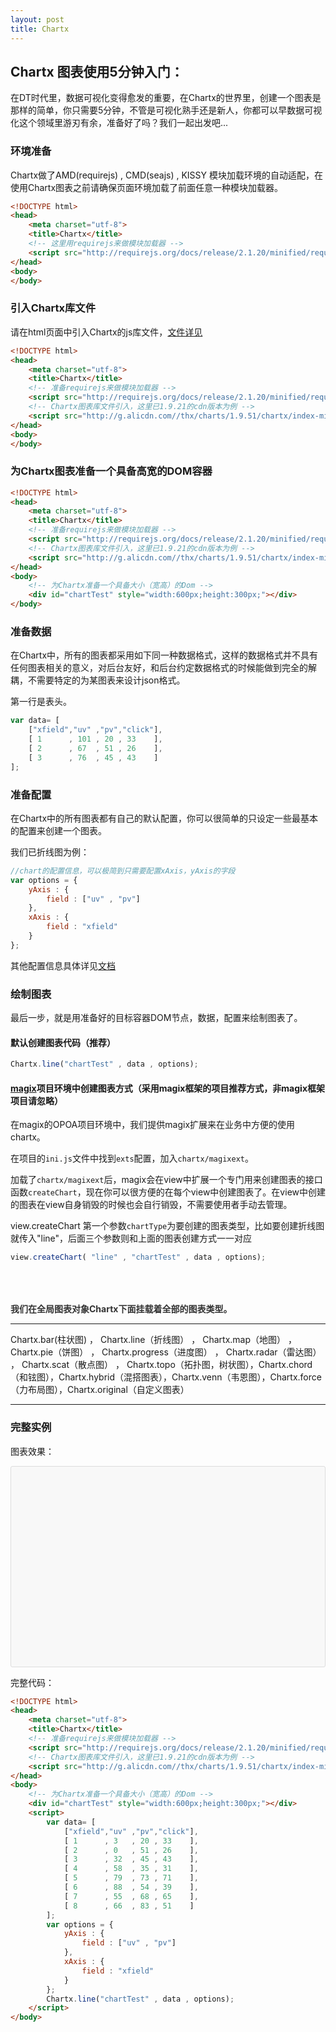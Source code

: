 ```yaml
---
layout: post
title: Chartx
---
```



## Chartx 图表使用5分钟入门：

在DT时代里，数据可视化变得愈发的重要，在Chartx的世界里，创建一个图表是那样的简单，你只需要5分钟，不管是可视化熟手还是新人，你都可以早数据可视化这个领域里游刃有余，准备好了吗？我们一起出发吧...


### 环境准备

Chartx做了AMD(requirejs) , CMD(seajs) , KISSY 模块加载环境的自动适配，在使用Chartx图表之前请确保页面环境加载了前面任意一种模块加载器。

```html
<!DOCTYPE html>
<head>
    <meta charset="utf-8">
    <title>Chartx</title>
    <!-- 这里用requirejs来做模块加载器 -->
    <script src="http://requirejs.org/docs/release/2.1.20/minified/require.js"></script>
</head>
<body>
</body>
```


### 引入Chartx库文件

请在html页面中引入Chartx的js库文件，<a href="index.html?#chartx线上文件地址" target="_blank">文件详见</a>

```html
<!DOCTYPE html>
<head>
    <meta charset="utf-8">
    <title>Chartx</title>
    <!-- 准备requirejs来做模块加载器 -->
    <script src="http://requirejs.org/docs/release/2.1.20/minified/require.js"></script>
    <!-- Chartx图表库文件引入，这里已1.9.21的cdn版本为例 -->
    <script src="http://g.alicdn.com//thx/charts/1.9.51/chartx/index-min.js"></script>
</head>
<body>
</body>
```

### 为Chartx图表准备一个具备高宽的DOM容器

```html
<!DOCTYPE html>
<head>
    <meta charset="utf-8">
    <title>Chartx</title>
    <!-- 准备requirejs来做模块加载器 -->
    <script src="http://requirejs.org/docs/release/2.1.20/minified/require.js"></script>
    <!-- Chartx图表库文件引入，这里已1.9.21的cdn版本为例 -->
    <script src="http://g.alicdn.com//thx/charts/1.9.51/chartx/index-min.js"></script>
</head>
<body>
    <!-- 为Chartx准备一个具备大小（宽高）的Dom -->
    <div id="chartTest" style="width:600px;height:300px;"></div>
</body>
```

### 准备数据

在Chartx中，所有的图表都采用如下同一种数据格式，这样的数据格式并不具有任何图表相关的意义，对后台友好，和后台约定数据格式的时候能做到完全的解耦，不需要特定的为某图表来设计json格式。

第一行是表头。

```js
var data= [
    ["xfield","uv" ,"pv","click"],
    [ 1      , 101 , 20 , 33    ],
    [ 2      , 67  , 51 , 26    ],
    [ 3      , 76  , 45 , 43    ]
];
```


### 准备配置

在Chartx中的所有图表都有自己的默认配置，你可以很简单的只设定一些最基本的配置来创建一个图表。

我们已折线图为例：


```js
//chart的配置信息，可以极简到只需要配置xAxis，yAxis的字段
var options = {
    yAxis : {
        field : ["uv" , "pv"]
    },
    xAxis : {
        field : "xfield"
    }
};
```

其他配置信息具体详见[文档](doc.html)


### 绘制图表


最后一步，就是用准备好的目标容器DOM节点，数据，配置来绘制图表了。

#### 默认创建图表代码（推荐）

```js
Chartx.line("chartTest" , data , options);
```

#### [magix](http://thx.github.io/magix/)项目环境中创建图表方式（采用magix框架的项目推荐方式，非magix框架项目请忽略）


在magix的OPOA项目环境中，我们提供magix扩展来在业务中方便的使用chartx。

在项目的<code>ini.js</code>文件中找到<code>exts</code>配置，加入<code>chartx/magixext</code>。

加载了<code>chartx/magixext</code>后，magix会在view中扩展一个专门用来创建图表的接口函数<code>createChart</code>，现在你可以很方便的在每个view中创建图表了。在view中创建的图表在view自身销毁的时候也会自行销毁，不需要使用者手动去管理。

view.createChart 第一个参数<code>chartType</code>为要创建的图表类型，比如要创建折线图就传入"line"，后面三个参数则和上面的图表创建方式一一对应


```js
view.createChart( "line" , "chartTest" , data , options);

```




<div style="padding-top:50px;font-weight:bold;color:#333">我们在全局图表对象Chartx下面挂载着全部的图表类型。</div>

---

Chartx.bar(柱状图) ， Chartx.line（折线图） ， Chartx.map（地图） ， Chartx.pie（饼图） ， Chartx.progress（进度图） ， Chartx.radar（雷达图） ， Chartx.scat（散点图） ， Chartx.topo（拓扑图，树状图），Chartx.chord（和铉图），Chartx.hybrid（混搭图表），Chartx.venn（韦恩图），Chartx.force（力布局图），Chartx.original（自定义图表）

---


### 完整实例

图表效果：

<!-- 准备requirejs来做模块加载器 -->
<script src="http://requirejs.org/docs/release/2.1.20/minified/require.js"></script>
<!-- Chartx图表库文件引入，这里已1.9.21的cdn版本为例 -->
<script src="http://g.alicdn.com//thx/charts/1.9.51/chartx/index-min.js"></script>
<!-- 为Chartx准备一个具备大小（宽高）的Dom -->
<div class="highlight" style="padding:10px 0;background-color:#F8F8F8;border:1px solid #DDD;border-radius: 3px;">
    <div id="chartTest" style="width:600px;height:300px;"></div>
</div>
<style> 
    .chart-tips td,.chart-tips tr {
        border:none!important;    
        background:none!important;
        padding:0px;
    }
    .chart-tips table {
        margin:0;    
    }
</style>
<script>
    var data= [
        ["xfield","uv" ,"pv","click"],
        [ 1      , 3   , 20 , 33    ],
        [ 2      , 0   , 51 , 26    ],
        [ 3      , 32  , 45 , 43    ],
        [ 4      , 58  , 35 , 31    ],
        [ 5      , 79  , 73 , 71    ],
        [ 6      , 88  , 54 , 39    ],
        [ 7      , 55  , 68 , 65    ],
        [ 8      , 66  , 83 , 51    ]
    ];
    var options = {
        yAxis : {
            field : ["uv" , "pv"]
        },
        xAxis : {
            field : "xfield"
        }
    };
    Chartx.line("chartTest" , data , options);
</script>


完整代码：

```html
<!DOCTYPE html>
<head>
    <meta charset="utf-8">
    <title>Chartx</title>
    <!-- 准备requirejs来做模块加载器 -->
    <script src="http://requirejs.org/docs/release/2.1.20/minified/require.js"></script>
    <!-- Chartx图表库文件引入，这里已1.9.21的cdn版本为例 -->
    <script src="http://g.alicdn.com//thx/charts/1.9.51/chartx/index-min.js"></script>
</head>
<body>
    <!-- 为Chartx准备一个具备大小（宽高）的Dom -->
    <div id="chartTest" style="width:600px;height:300px;"></div>
    <script>
        var data= [
            ["xfield","uv" ,"pv","click"],
            [ 1      , 3   , 20 , 33    ],
            [ 2      , 0   , 51 , 26    ],
            [ 3      , 32  , 45 , 43    ],
            [ 4      , 58  , 35 , 31    ],
            [ 5      , 79  , 73 , 71    ],
            [ 6      , 88  , 54 , 39    ],
            [ 7      , 55  , 68 , 65    ],
            [ 8      , 66  , 83 , 51    ]
        ];
        var options = {
            yAxis : {
                field : ["uv" , "pv"]
            },
            xAxis : {
                field : "xfield"
            }
        };
        Chartx.line("chartTest" , data , options);
    </script>
</body>
```
